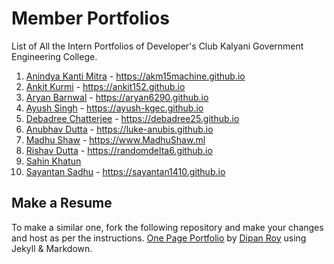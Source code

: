 # Member Portfolios
List of All the Intern Portfolios of Developer's Club Kalyani Government Engineering College.  

1. [Anindya Kanti Mitra](https://github.com/akm15machine/) - https://akm15machine.github.io
2. [Ankit Kurmi](https://github.com/Ankit152/) - https://ankit152.github.io
3. [Aryan Barnwal](https://github.com/Aryan6290/) - https://aryan6290.github.io
4. [Ayush Singh](https://github.com/singhayushh/) - https://ayush-kgec.github.io
5. [Debadree Chatterjee](https://github.com/debadree25/) - https://debadree25.github.io
6. [Anubhav Dutta](https://github.com/anubhav666/) - https://luke-anubis.github.io
7. [Madhu Shaw](https://github.com/madhushaw1012/) - https://www.MadhuShaw.ml
8. [Rishav Dutta](https://github.com/RandomDelta6/) - https://randomdelta6.github.io
9. [Sahin Khatun](https://github.com/sa-hin/)
10. [Sayantan Sadhu](https://github.com/sayantan1410/) - https://sayantan1410.github.io


## Make a Resume
To make a similar one, fork the following repository and make your changes and host as per the instructions.
[One Page Portfolio](https://github.com/dipan29/One-Page-Portfolio/) by [Dipan Roy](https://github.com/dipan29/) using Jekyll & Markdown.
